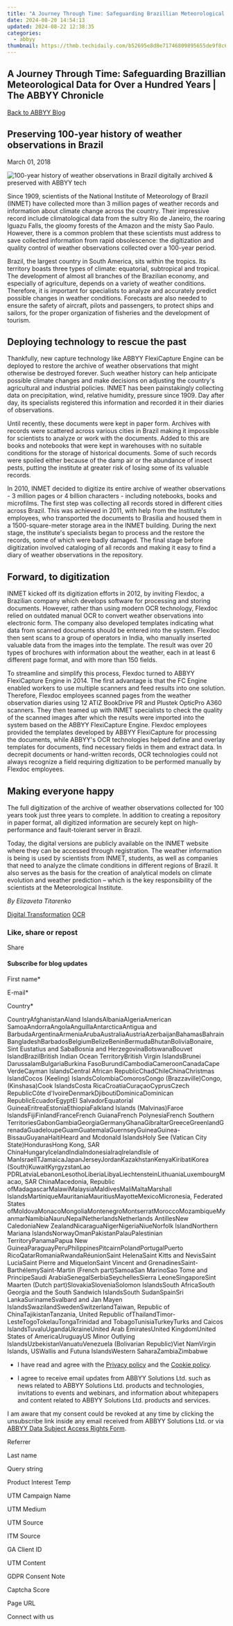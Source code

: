 ```yaml
---
title: "A Journey Through Time: Safeguarding Brazillian Meteorological Data for Over a Hundred Years | The ABBYY Chronicle"
date: 2024-08-20 14:54:13
updated: 2024-08-22 12:38:35
categories:
  - abbyy
thumbnail: https://thmb.techidaily.com/b52695e8d8e71746809895655de9f8c6acd7b0659cd0b84f4316b6b432fb112c.jpg
---
```


## A Journey Through Time: Safeguarding Brazillian Meteorological Data for Over a Hundred Years | The ABBYY Chronicle

[Back to ABBYY Blog](https://tools.techidaily.com/abbyy/products/)

## Preserving 100-year history of weather observations in Brazil

March 01, 2018

![100-year history of weather observations in Brazil digitally archived & preserved with ABBYY tech](https://static2.abbyy.com/abbyycommedia/25265/9041e_blog_934х400.png) 

Since 1909, scientists of the National Institute of Meteorology of Brazil (INMET) have collected more than 3 million pages of weather records and information about climate change across the country. Their impressive record include climatological data from the sultry Rio de Janeiro, the roaring Iguazu Falls, the gloomy forests of the Amazon and the misty Sao Paulo. However, there is a common problem that these scientists must address to save collected information from rapid obsolescence: the digitization and quality control of weather observations collected over a 100-year period.

Brazil, the largest country in South America, sits within the tropics. Its territory boasts three types of climate: equatorial, subtropical and tropical. The development of almost all branches of the Brazilian economy, and especially of agriculture, depends on a variety of weather conditions. Therefore, it is important for specialists to analyze and accurately predict possible changes in weather conditions. Forecasts are also needed to ensure the safety of aircraft, pilots and passengers, to protect ships and sailors, for the proper organization of fisheries and the development of tourism.

## Deploying technology to rescue the past

Thankfully, new capture technology like ABBYY FlexiCapture Engine can be deployed to restore the archive of weather observations that might otherwise be destroyed forever. Such weather history can help anticipate possible climate changes and make decisions on adjusting the country's agricultural and industrial policies. INMET has been painstakingly collecting data on precipitation, wind, relative humidity, pressure since 1909\. Day after day, its specialists registered this information and recorded it in their diaries of observations.

Until recently, these documents were kept in paper form. Archives with records were scattered across various cities in Brazil making it impossible for scientists to analyze or work with the documents. Added to this are books and notebooks that were kept in warehouses with no suitable conditions for the storage of historical documents. Some of such records were spoiled either because of the damp air or the abundance of insect pests, putting the institute at greater risk of losing some of its valuable records.

In 2010, INMET decided to digitize its entire archive of weather observations - 3 million pages or 4 billion characters - including notebooks, books and microfilms. The first step was collecting all records stored in different cities across Brazil. This was achieved in 2011, with help from the Institute's employees, who transported the documents to Brasilia and housed them in a 1500-square-meter storage area in the INMET building. During the next stage, the institute's specialists began to process and the restore the records, some of which were badly damaged. The final stage before digitization involved cataloging of all records and making it easy to find a diary of weather observations in the repository.

## Forward, to digitization

INMET kicked off its digitization efforts in 2012, by inviting Flexdoc, a Brazilian company which develops software for processing and storing documents. However, rather than using modern OCR technology, Flexdoc relied on outdated manual OCR to convert weather observations into electronic form. The company also developed templates indicating what data from scanned documents should be entered into the system. Flexdoc then sent scans to a group of operators in India, who manually inserted valuable data from the images into the template. The result was over 20 types of brochures with information about the weather, each in at least 6 different page format, and with more than 150 fields.

To streamline and simplify this process, Flexdoc turned to ABBYY FlexiCapture Engine in 2014\. The first advantage is that the FC Engine enabled workers to use multiple scanners and feed results into one solution. Therefore, Flexdoc employees scanned pages from the weather observation diaries using 12 ATIZ BookDrive PR and Plustek OpticPro A360 scanners. They then teamed up with INMET specialists to check the quality of the scanned images after which the results were imported into the system based on the ABBYY FlexiCapture Engine. Flexdoc employees provided the templates developed by ABBYY FlexiCapture for processing the documents, while ABBYY's OCR technologies helped define and overlay templates for documents, find necessary fields in them and extract data. In decrepit documents or hand-written records, OCR technologies could not always recognize a field requiring digitization to be performed manually by Flexdoc employees.

## Making everyone happy

The full digitization of the archive of weather observations collected for 100 years took just three years to complete. In addition to creating a repository in paper format, all digitized information are securely kept on high-performance and fault-tolerant server in Brazil.

Today, the digital versions are publicly available on the INMET website where they can be accessed through registration. The weather information is being is used by scientists from INMET, students, as well as companies that need to analyze the climate conditions in different regions of Brazil. It also serves as the basis for the creation of analytical models on climate evolution and weather prediction – which is the key responsibility of the scientists at the Meteorological Institute.

_By Elizaveta Titarenko_

[Digital Transformation](https://tools.techidaily.com/abbyy/products/) [OCR](https://tools.techidaily.com/abbyy/products/) 

### Like, share or repost

Share 

#### Subscribe for blog updates

First name\*

E-mail\*

Сountry\*

СountryAfghanistanAland IslandsAlbaniaAlgeriaAmerican SamoaAndorraAngolaAnguillaAntarcticaAntigua and BarbudaArgentinaArmeniaArubaAustraliaAustriaAzerbaijanBahamasBahrainBangladeshBarbadosBelgiumBelizeBeninBermudaBhutanBoliviaBonaire, Sint Eustatius and SabaBosnia and HerzegovinaBotswanaBouvet IslandBrazilBritish Indian Ocean TerritoryBritish Virgin IslandsBrunei DarussalamBulgariaBurkina FasoBurundiCambodiaCameroonCanadaCape VerdeCayman IslandsCentral African RepublicChadChileChinaChristmas IslandCocos (Keeling) IslandsColombiaComorosCongo (Brazzaville)Congo, (Kinshasa)Cook IslandsCosta RicaCroatiaCuraçaoCyprusCzech RepublicCôte d'IvoireDenmarkDjiboutiDominicaDominican RepublicEcuadorEgyptEl SalvadorEquatorial GuineaEritreaEstoniaEthiopiaFalkland Islands (Malvinas)Faroe IslandsFijiFinlandFranceFrench GuianaFrench PolynesiaFrench Southern TerritoriesGabonGambiaGeorgiaGermanyGhanaGibraltarGreeceGreenlandGrenadaGuadeloupeGuamGuatemalaGuernseyGuineaGuinea-BissauGuyanaHaitiHeard and Mcdonald IslandsHoly See (Vatican City State)HondurasHong Kong, SAR ChinaHungaryIcelandIndiaIndonesiaIraqIrelandIsle of ManIsraelITJamaicaJapanJerseyJordanKazakhstanKenyaKiribatiKorea (South)KuwaitKyrgyzstanLao PDRLatviaLebanonLesothoLiberiaLibyaLiechtensteinLithuaniaLuxembourgMacao, SAR ChinaMacedonia, Republic ofMadagascarMalawiMalaysiaMaldivesMaliMaltaMarshall IslandsMartiniqueMauritaniaMauritiusMayotteMexicoMicronesia, Federated States ofMoldovaMonacoMongoliaMontenegroMontserratMoroccoMozambiqueMyanmarNamibiaNauruNepalNetherlandsNetherlands AntillesNew CaledoniaNew ZealandNicaraguaNigerNigeriaNiueNorfolk IslandNorthern Mariana IslandsNorwayOmanPakistanPalauPalestinian TerritoryPanamaPapua New GuineaParaguayPeruPhilippinesPitcairnPolandPortugalPuerto RicoQatarRomaniaRwandaRéunionSaint HelenaSaint Kitts and NevisSaint LuciaSaint Pierre and MiquelonSaint Vincent and GrenadinesSaint-BarthélemySaint-Martin (French part)SamoaSan MarinoSao Tome and PrincipeSaudi ArabiaSenegalSerbiaSeychellesSierra LeoneSingaporeSint Maarten (Dutch part)SlovakiaSloveniaSolomon IslandsSouth AfricaSouth Georgia and the South Sandwich IslandsSouth SudanSpainSri LankaSurinameSvalbard and Jan Mayen IslandsSwazilandSwedenSwitzerlandTaiwan, Republic of ChinaTajikistanTanzania, United Republic ofThailandTimor-LesteTogoTokelauTongaTrinidad and TobagoTunisiaTurkeyTurks and Caicos IslandsTuvaluUgandaUkraineUnited Arab EmiratesUnited KingdomUnited States of AmericaUruguayUS Minor Outlying IslandsUzbekistanVanuatuVenezuela (Bolivarian Republic)Viet NamVirgin Islands, USWallis and Futuna IslandsWestern SaharaZambiaZimbabwe

* I have read and agree with the [Privacy policy](https://tools.techidaily.com/abbyy/products/) and the [Cookie policy](https://tools.techidaily.com/abbyy/products/).

* I agree to receive email updates from ABBYY Solutions Ltd. such as news related to ABBYY Solutions Ltd. products and technologies, invitations to events and webinars, and information about whitepapers and content related to ABBYY Solutions Ltd. products and services.  
    
I am aware that my consent could be revoked at any time by clicking the unsubscribe link inside any email received from ABBYY Solutions Ltd. or via [ABBYY Data Subject Access Rights Form](https://tools.techidaily.com/abbyy/products/).

Referrer

Last name

Query string

Product Interest Temp

UTM Campaign Name

UTM Medium

UTM Source

ITM Source

GA Client ID

UTM Content

GDPR Consent Note

Captcha Score

Page URL

Connect with us

<ins class="adsbygoogle"
     style="display:block"
     data-ad-format="autorelaxed"
     data-ad-client="ca-pub-7571918770474297"
     data-ad-slot="1223367746"></ins>



<ins class="adsbygoogle"
     style="display:block"
     data-ad-client="ca-pub-7571918770474297"
     data-ad-slot="8358498916"
     data-ad-format="auto"
     data-full-width-responsive="true"></ins>
